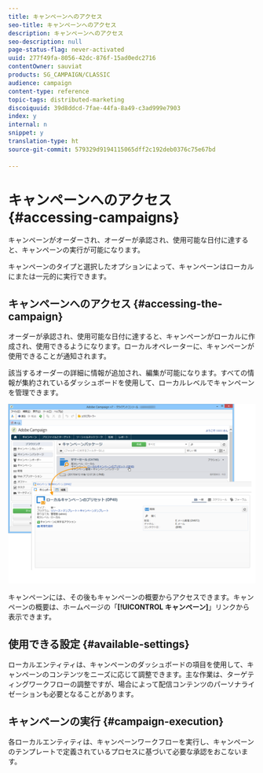 ```yaml
---
title: キャンペーンへのアクセス
seo-title: キャンペーンへのアクセス
description: キャンペーンへのアクセス
seo-description: null
page-status-flag: never-activated
uuid: 277f49fa-8056-42dc-876f-15ad0edc2716
contentOwner: sauviat
products: SG_CAMPAIGN/CLASSIC
audience: campaign
content-type: reference
topic-tags: distributed-marketing
discoiquuid: 39d8ddcd-7fae-44fa-8a49-c3ad999e7903
index: y
internal: n
snippet: y
translation-type: ht
source-git-commit: 579329d9194115065dff2c192deb0376c75e67bd

---
```



# キャンペーンへのアクセス{#accessing-campaigns}

キャンペーンがオーダーされ、オーダーが承認され、使用可能な日付に達すると、キャンペーンの実行が可能になります。

キャンペーンのタイプと選択したオプションによって、キャンペーンはローカルにまたは一元的に実行できます。

## キャンペーンへのアクセス {#accessing-the-campaign}

オーダーが承認され、使用可能な日付に達すると、キャンペーンがローカルに作成され、使用できるようになります。ローカルオペレーターに、キャンペーンが使用できることが通知されます。

該当するオーダーの詳細に情報が追加され、編集が可能になります。すべての情報が集約されているダッシュボードを使用して、ローカルレベルでキャンペーンを管理できます。

![](assets/mkg_dist_local_op_edit_new_op1.png)

キャンペーンには、その後もキャンペーンの概要からアクセスできます。キャンペーンの概要は、ホームページの「**[!UICONTROL キャンペーン]**」リンクから表示できます。

## 使用できる設定 {#available-settings}

ローカルエンティティは、キャンペーンのダッシュボードの項目を使用して、キャンペーンのコンテンツをニーズに応じて調整できます。主な作業は、ターゲティングワークフローの調整ですが、場合によって配信コンテンツのパーソナライゼーションも必要となることがあります。

## キャンペーンの実行 {#campaign-execution}

各ローカルエンティティは、キャンペーンワークフローを実行し、キャンペーンのテンプレートで定義されているプロセスに基づいて必要な承認をおこないます。
